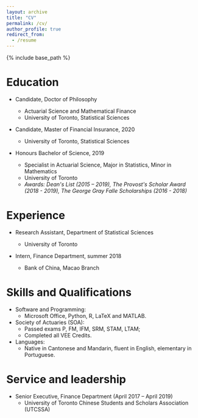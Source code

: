 ```yaml
---
layout: archive
title: "CV"
permalink: /cv/
author_profile: true
redirect_from:
  - /resume
---
```


{% include base_path %}

Education
======
* Candidate, Doctor of Philosophy
  * Actuarial Science and Mathematical Finance
  * University of Toronto, Statistical Sciences
  
* Candidate, Master of Financial Insurance, 2020
  * University of Toronto, Statistical Sciences
  
* Honours Bachelor of Science, 2019
  * Specialist in Actuarial Science, Major in Statistics, Minor in Mathematics
  * University of Toronto
  * *Awards: Dean's List (2015 – 2019), The Provost's Scholar Award (2018 - 2019), The George Gray Falle Scholarships (2016 - 2018)*

Experience
======
* Research Assistant, Department of Statistical Sciences
  * University of Toronto

* Intern, Finance Department, summer 2018
  * Bank of China, Macao Branch
  
Skills and Qualifications
======
* Software and Programming:
  * Microsoft Office, Python, R, LaTeX and MATLAB.
* Society of Actuaries (SOA):
  * Passed exams P, FM, IFM, SRM, STAM, LTAM;
  * Completed all VEE Credits.
* Languages:
  * Native in Cantonese and Mandarin, fluent in English, elementary in Portuguese.
  
Service and leadership
======
* Senior Executive, Finance Department (April 2017 – April 2019)
  * University of Toronto Chinese Students and Scholars Association (UTCSSA)
